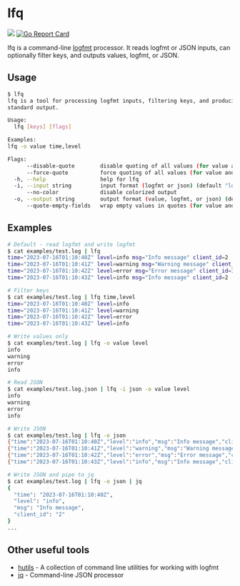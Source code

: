 # lfq

[![](https://github.com/mattcontinisio/lfq/actions/workflows/test.yml/badge.svg)](https://github.com/mattcontinisio/lfq/actions)
[![Go Report Card](https://goreportcard.com/badge/github.com/mattcontinisio/lfq)](https://goreportcard.com/report/github.com/mattcontinisio/lfq)

lfq is a command-line [logfmt](https://brandur.org/logfmt) processor. It reads logfmt or JSON inputs, can optionally filter keys, and outputs values, logfmt, or JSON.

## Usage

```sh
$ lfq
lfq is a tool for processing logfmt inputs, filtering keys, and producing results as values, logfmt, or JSON on
standard output.

Usage:
  lfq [keys] [flags]

Examples:
lfq -o value time,level

Flags:
      --disable-quote        disable quoting of all values (for value and logfmt output)
      --force-quote          force quoting of all values (for value and logfmt output)
  -h, --help                 help for lfq
  -i, --input string         input format (logfmt or json) (default "logfmt")
      --no-color             disable colorized output
  -o, --output string        output format (value, logfmt, or json) (default "logfmt")
      --quote-empty-fields   wrap empty values in quotes (for value and logfmt output)
```

## Examples

```sh
# Default - read logfmt and write logfmt
$ cat examples/test.log | lfq
time="2023-07-16T01:10:40Z" level=info msg="Info message" client_id=2
time="2023-07-16T01:10:41Z" level=warning msg="Warning message" client_id=1
time="2023-07-16T01:10:42Z" level=error msg="Error message" client_id=1
time="2023-07-16T01:10:43Z" level=info msg="Info message" client_id=2

# Filter keys
$ cat examples/test.log | lfq time,level
time="2023-07-16T01:10:40Z" level=info
time="2023-07-16T01:10:41Z" level=warning
time="2023-07-16T01:10:42Z" level=error
time="2023-07-16T01:10:43Z" level=info

# Write values only
$ cat examples/test.log | lfq -o value level
info
warning
error
info

# Read JSON
$ cat examples/test.log.json | lfq -i json -o value level
info
warning
error
info

# Write JSON
$ cat examples/test.log | lfq -o json
{"time":"2023-07-16T01:10:40Z","level":"info","msg":"Info message","client_id":"2"}
{"time":"2023-07-16T01:10:41Z","level":"warning","msg":"Warning message","client_id":"1"}
{"time":"2023-07-16T01:10:42Z","level":"error","msg":"Error message","client_id":"1"}
{"time":"2023-07-16T01:10:43Z","level":"info","msg":"Info message","client_id":"2"}

# Write JSON and pipe to jq
$ cat examples/test.log | lfq -o json | jq
{
  "time": "2023-07-16T01:10:40Z",
  "level": "info",
  "msg": "Info message",
  "client_id": "2"
}
...
```

## Other useful tools

- [hutils](https://github.com/brandur/hutils) - A collection of command line utilities for working with logfmt
- [jq](https://github.com/jqlang/jq) - Command-line JSON processor
